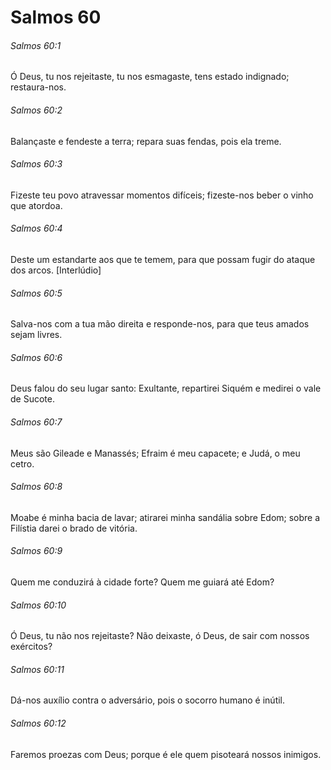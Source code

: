 # Salmos 60

###### Salmos 60:1

Ó Deus, tu nos rejeitaste, tu nos esmagaste, tens estado indignado; restaura-nos.

###### Salmos 60:2

Balançaste e fendeste a terra; repara suas fendas, pois ela treme.

###### Salmos 60:3

Fizeste teu povo atravessar momentos difíceis; fizeste-nos beber o vinho que atordoa.

###### Salmos 60:4

Deste um estandarte aos que te temem, para que possam fugir do ataque dos arcos. [Interlúdio]

###### Salmos 60:5

Salva-nos com a tua mão direita e responde-nos, para que teus amados sejam livres.

###### Salmos 60:6

Deus falou do seu lugar santo: Exultante, repartirei Siquém e medirei o vale de Sucote.

###### Salmos 60:7

Meus são Gileade e Manassés; Efraim é meu capacete; e Judá, o meu cetro.

###### Salmos 60:8

Moabe é minha bacia de lavar; atirarei minha sandália sobre Edom; sobre a Filístia darei o brado de vitória.

###### Salmos 60:9

Quem me conduzirá à cidade forte? Quem me guiará até Edom?

###### Salmos 60:10

Ó Deus, tu não nos rejeitaste? Não deixaste, ó Deus, de sair com nossos exércitos?

###### Salmos 60:11

Dá-nos auxílio contra o adversário, pois o socorro humano é inútil.

###### Salmos 60:12

Faremos proezas com Deus; porque é ele quem pisoteará nossos inimigos.

